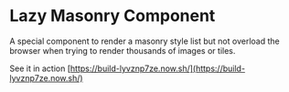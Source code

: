 # Lazy Masonry Component

A special component to render a masonry style list but not overload the browser
when trying to render thousands of images or tiles.

See it in action [https://build-lyvznp7ze.now.sh/](https://build-lyvznp7ze.now.sh/)
